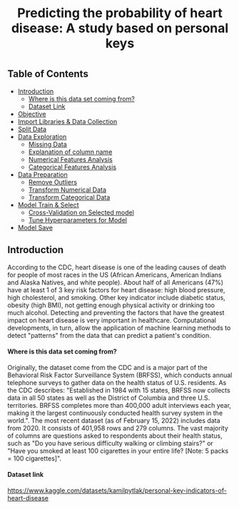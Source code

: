 <h1 style='text-align:center'>Predicting the probability of heart disease: A study based on personal keys<h1>

## Table of Contents
* [Introduction](#chapter1)
    * [Where is this data set coming from?](#section_1_1)
    * [Dataset Link](#section_1_2)
* [Objective](#chapter2)
* [Import Libraries & Data Collection](#chapter3)
* [Split Data](#chapter4)    
* [Data Exploration](#chapter5)    
    * [Missing Data](#section_5_1)
    * [Explanation of column name](#section_5_2)
    * [Numerical Features Analysis](#section_5_3)
    * [Categorical Features Analysis](#section_5_4)
* [Data Preparation](#chapter6)    
    * [Remove Outliers](#section_6_1)
    * [Transform Numerical Data](#section_6_2)
    * [Transform Categorical Data](#section_6_3)
* [Model Train & Select](#chapter7)                    
    * [Cross-Validation on Selected model](#section_8_1)
    * [Tune Hyperparameters for Model](#section_8_2)
* [Model Save](#chapter9)                

   
 ## Introduction  <a class="anchor" id="chapter1"></a>
<p>According to the CDC, heart disease is one of the leading causes of death for people of most races in the US (African Americans, American Indians and Alaska Natives, and white people). About half of all Americans (47%) have at least 1 of 3 key risk factors for heart disease: high blood pressure, high cholesterol, and smoking. Other key indicator include diabetic status, obesity (high BMI), not getting enough physical activity or drinking too much alcohol. Detecting and preventing the factors that have the greatest impact on heart disease is very important in healthcare. Computational developments, in turn, allow the application of machine learning methods to detect "patterns" from the data that can predict a patient's condition.</p>

#### Where is this data set coming from? <a class="anchor" id="section_1_1"></a>
<p>Originally, the dataset come from the CDC and is a major part of the Behavioral Risk Factor Surveillance System (BRFSS), which conducts annual telephone surveys to gather data on the health status of U.S. residents. As the CDC describes: "Established in 1984 with 15 states, BRFSS now collects data in all 50 states as well as the District of Columbia and three U.S. territories. BRFSS completes more than 400,000 adult interviews each year, making it the largest continuously conducted health survey system in the world.". The most recent dataset (as of February 15, 2022) includes data from 2020. It consists of 401,958 rows and 279 columns. The vast majority of columns are questions asked to respondents about their health status, such as "Do you have serious difficulty walking or climbing stairs?" or "Have you smoked at least 100 cigarettes in your entire life? [Note: 5 packs = 100 cigarettes]".</p>

#### Dataset link <a class="anchor" id="section_1_2"></a> 
<a href='https://www.kaggle.com/datasets/kamilpytlak/personal-key-indicators-of-heart-disease'>https://www.kaggle.com/datasets/kamilpytlak/personal-key-indicators-of-heart-disease</a>

